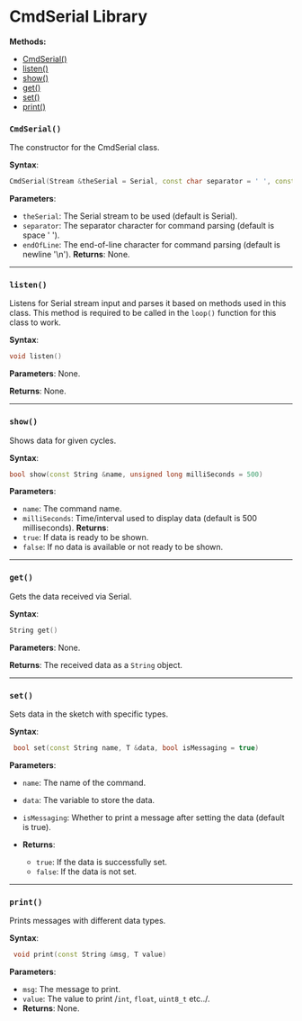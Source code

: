 # CmdSerial Library

**Methods:**

- [CmdSerial()](#cmdserial)
- [listen()](#listen)
- [show()](#show)
- [get()](#get)
- [set()](#set)
- [print()](#print)


### `CmdSerial()`

The constructor for the CmdSerial class.

**Syntax**:

```cpp
CmdSerial(Stream &theSerial = Serial, const char separator = ' ', const char endOfLine = '\n')
```

**Parameters**:

- `theSerial`: The Serial stream to be used (default is Serial).
- `separator`: The separator character for command parsing (default is space ' ').
- `endOfLine`: The end-of-line character for command parsing (default is newline '\n').
  **Returns**: None.

---

### `listen()`

Listens for Serial stream input and parses it based on methods used in this class. This method is required to be called
in the `loop()` function for this class to work.

**Syntax**:

```cpp
void listen()
```

**Parameters**: None.

**Returns**: None.

---

### `show()`

Shows data for given cycles.

**Syntax**:

```cpp
bool show(const String &name, unsigned long milliSeconds = 500)
```

**Parameters**:

- `name`: The command name.
- `milliSeconds`: Time/interval used to display data (default is 500 milliseconds).
  **Returns**:
- `true`: If data is ready to be shown.
- `false`: If no data is available or not ready to be shown.

---

### `get()`

Gets the data received via Serial.

**Syntax**:

```cpp
String get()
```

**Parameters**: None.

**Returns**: The received data as a `String` object.

---

### `set()`

Sets data in the sketch with specific types.

**Syntax**:

```cpp
 bool set(const String name, T &data, bool isMessaging = true)
 ```

**Parameters**:

- `name`: The name of the command.
- `data`: The variable to store the data.
- `isMessaging`: Whether to print a message after setting the data (default is true).

- **Returns**:
  - `true`: If the data is successfully set.
  - `false`: If the data is not set.

---

### `print()`

Prints messages with different data types.

**Syntax**:

```cpp
 void print(const String &msg, T value)
```

**Parameters**:

- `msg`: The message to print.
- `value`: The value to print /`int`, `float`, `uint8_t` etc../.
- **Returns**: None.


